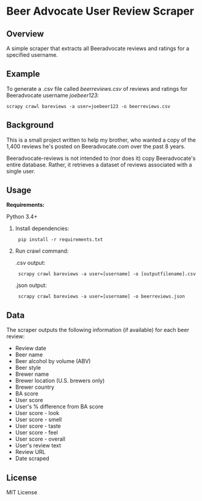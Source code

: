 # Beer Advocate User Review Scraper

## Overview
A simple scraper that extracts all Beeradvocate reviews and ratings for a specified username.

## Example
To generate a .csv file called _beerreviews.csv_ of reviews and ratings for Beeradvocate username _joebeer123_:

    scrapy crawl bareviews -a user=joebeer123 -o beerreviews.csv

## Background
This is a small project written to help my brother, who wanted a copy of the 1,400 reviews he's posted on Beeradvocate.com over the past 8 years.

Beeradvocate-reviews is not intended to (nor does it) copy Beeradvocate's entire database. Rather, it retrieves a dataset of reviews associated with a single user.

## Usage
**Requirements:**

Python 3.4+


1. Install dependencies:

        pip install -r requirements.txt

1. Run crawl command:

    .csv output:

        scrapy crawl bareviews -a user=[username] -o [outputfilename].csv

    .json output:

        scrapy crawl bareviews -a user=[username] -o beerreviews.json

## Data
The scraper outputs the following information (if available) for each beer review:
* Review date
* Beer name
* Beer alcohol by volume (ABV)
* Beer style
* Brewer name
* Brewer location (U.S. brewers only)
* Brewer country
* BA score
* User score
* User's % difference from BA score
* User score - look
* User score - smell
* User score - taste
* User score - feel
* User score - overall
* User's review text
* Review URL
* Date scraped

## License
MIT License
